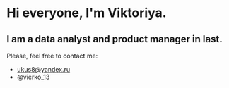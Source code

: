 # Hi everyone, I'm Viktoriya. 
## I am a data analyst and product manager in last.
Please, feel free to contact me:
* ukus8@yandex.ru
* @vierko_13
